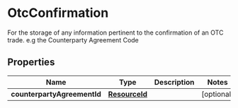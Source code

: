 

# OtcConfirmation

For the storage of any information pertinent to the confirmation of an OTC trade. e.g the Counterparty Agreement Code

## Properties

| Name | Type | Description | Notes |
|------------ | ------------- | ------------- | -------------|
|**counterpartyAgreementId** | [**ResourceId**](ResourceId.md) |  |  [optional] |



